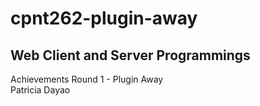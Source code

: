 # cpnt262-plugin-away
## Web Client and Server Programmings
Achievements Round 1 - Plugin Away\
Patricia Dayao
